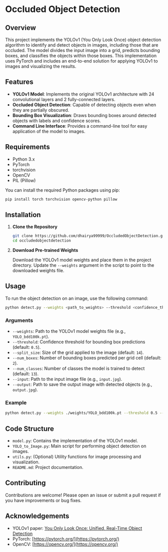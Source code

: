 # Occluded Object Detection

## Overview

This project implements the YOLOv1 (You Only Look Once) object detection algorithm to identify and detect objects in images, including those that are occluded. The model divides the input image into a grid, predicts bounding boxes, and classifies the objects within those boxes. This implementation uses PyTorch and includes an end-to-end solution for applying YOLOv1 to images and visualizing the results.

## Features

- **YOLOv1 Model**: Implements the original YOLOv1 architecture with 24 convolutional layers and 2 fully-connected layers.
- **Occluded Object Detection**: Capable of detecting objects even when they are partially obscured.
- **Bounding Box Visualization**: Draws bounding boxes around detected objects with labels and confidence scores.
- **Command Line Interface**: Provides a command-line tool for easy application of the model to images.

## Requirements

- Python 3.x
- PyTorch
- torchvision
- OpenCV
- PIL (Pillow)

You can install the required Python packages using pip:

```bash
pip install torch torchvision opencv-python pillow
```

## Installation

1. **Clone the Repository**

   ```bash
   git clone https://github.com/dhairya99999/OccludedObjectDetection.git
   cd occludedobjectdetection
   ```

2. **Download Pre-trained Weights**

   Download the YOLOv1 model weights and place them in the project directory. Update the `--weights` argument in the script to point to the downloaded weights file.

## Usage

To run the object detection on an image, use the following command:

```bash
python detect.py --weights <path_to_weights> --threshold <confidence_threshold> --split_size <grid_size> --num_boxes <number_of_boxes> --num_classes <number_of_classes> --input <input_image_path> --output <output_image_path>
```

### Arguments

- `--weights`: Path to the YOLOv1 model weights file (e.g., `YOLO_bdd100k.pt`).
- `--threshold`: Confidence threshold for bounding box predictions (default: `0.5`).
- `--split_size`: Size of the grid applied to the image (default: `14`).
- `--num_boxes`: Number of bounding boxes predicted per grid cell (default: `2`).
- `--num_classes`: Number of classes the model is trained to detect (default: `13`).
- `--input`: Path to the input image file (e.g., `input.jpg`).
- `--output`: Path to save the output image with detected objects (e.g., `output.jpg`).

### Example

```bash
python detect.py --weights ./weights/YOLO_bdd100k.pt --threshold 0.5 --split_size 14 --num_boxes 2 --num_classes 13 --input ./images/sample.jpg --output ./images/sample_output.jpg
```

## Code Structure

- `model.py`: Contains the implementation of the YOLOv1 model.
- `YOLO_to_Image.py`: Main script for performing object detection on images.
- `utils.py`: (Optional) Utility functions for image processing and visualization.
- `README.md`: Project documentation.

## Contributing

Contributions are welcome! Please open an issue or submit a pull request if you have improvements or bug fixes.

## Acknowledgements

- YOLOv1 paper: [You Only Look Once: Unified, Real-Time Object Detection](https://arxiv.org/abs/1506.02640)
- PyTorch: [https://pytorch.org/](https://pytorch.org/)
- OpenCV: [https://opencv.org/](https://opencv.org/)
